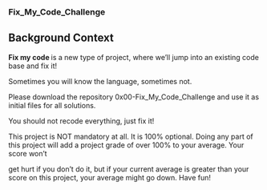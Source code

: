 <h3><strong>Fix_My_Code_Challenge</strong>
</h3>
<h2Fix-my-code-0h2>

<h2>Background Context</h2>
<p><strong>Fix my code </strong>is a new type of project, where we’ll jump into an existing code base and fix it!</p>
<P>Sometimes you will know the language, sometimes not.</P>
<P>Please download the repository 0x00-Fix_My_Code_Challenge and use it as initial files for all solutions.</P>
<P>You should not recode everything, just fix it!</P>
<P>This project is NOT mandatory at all. It is 100% optional. Doing any part of this project will add a project grade of over 100% to your average. Your score won’t</P>
<P>get hurt if you don’t do it, but if your current average is greater than your score on this project, your average might go down. Have fun!</P>
